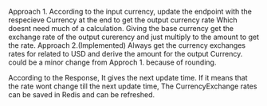 Approach 1.
    According to the input currency, update the endpoint with the respecieve Currency at the end to get the output currency rate Which doesnt need much of a calculation.
    Giving the base currency get the exchange rate of the output curerency and just multiply to the amount to get the rate. 
Approach 2.(Implemented)
    Always get the currency exchanges rates for related to USD and derive the amount for the output Currency. could be a minor change from Approch 1. because of rounding.
    
According to the Response, It gives the next update time. If it means that the rate wont change till the next update time, The CurrencyExchange rates can be saved in Redis and can be refreshed. 